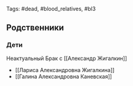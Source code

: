 Tags: #dead, #blood_relatives, #bl3

## Родственники
### Дети
Неактуальный Брак с [[Александр Жигалкин]]
- [[Лариса Александровна Жигалкина]]
- [[Галина Александровна Каневская]]